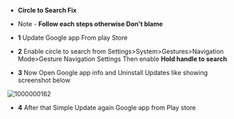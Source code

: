 - **Circle to Search Fix**
-  Note - **Follow each steps otherwise Don't blame**

 

- **1** Update Google app From play Store

- **2** Enable circle to search from Settings>System>Gestures>Navigation Mode>Gesture Navigation Settings
Then enable **Hold handle to search**

- **3** Now Open Google app info and Uninstall Updates like showing screenshot below

 ![1000000162](https://github.com/suvojit213/builds-by-suvojeet/assets/107928380/88e62823-5c1c-4047-9fca-6403be8de81d)
 - **4** After that Simple Update again Google app from Play store
